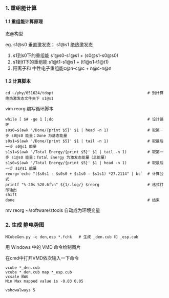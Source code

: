 ### 1. 重组能计算

#### 1.1 重组能计算原理

态@构型

eg. s1@s0 垂直激发态； s1@s1 绝热激发态

1. s1到s0下的重组能 s1@s0-s1@s1 + (s0@s1-s0@s0)
2. s1到t1下的重组能 s1@t1-s1@s1  + (t1@s1-t1@t1) 
3. 阳离子和 中性电子重组能c@n-c@c + n@c-n@n

#### 1.2 计算脚本


```
cd ~/yhy/051624/tdopt                                         # 到计算绝热激发态文件夹下 s1@s1
``` 
vim reorg  编写循环脚本
```                                     
while [ $# -ge 1 ];do                                         # 设计循环
s0s0=$(awk '/Done/{print $5}' $1 | head -n 1)                 # 取第一步 s0@s0 能量；Done 为基态能量                       
s0s1=$(awk '/Done/{print $5}' $1 | tail -n 1)                 # 取最后一步 s0@s1 能量
s1s1=$(awk '/Total Energy/{print $5}' $1 | tail -n 1)         # 取第一步 s1@s0 能量；Total Energy 为激发态能量（总能量）
s1s0=$(awk '/Total Energy/{print $5}' $1 | head -n 1)         # 取最后一步 s1@s1 能量
reorg=`echo "($s0s1 - $s0s0 + $s1s0 - $s1s1) *27.2114" | bc`  # 计算公式
printf "%-20s %20.6f\n" ${1/.log/} $reorg                     # 格式打印输出
shift
done                                                          # 结束
```
mv reorg ~/software/ztools  自动成为环境变量

### 2. 生成 静电势图


```
MCubeGen.py -c den,esp *.fchk   # 生成 _den.cub 和 _esp.cub
```
用 Windows 中的 VMD 命令绘制图片

在cmd中打开VMD依次输入一下命令

```
vcube *_den.cub
vcube *_den.cub map *_esp.cub
vcsale BWG
Min Max mapped value is -0.03 0.05
```



```
vshowalways 5
```






































